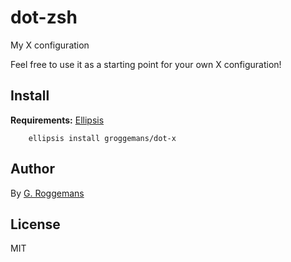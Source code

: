 # dot-zsh
My X configuration

Feel free to use it as a starting point for your own X configuration!

## Install
**Requirements:** [Ellipsis][ellipsis]

``` shell
    ellipsis install groggemans/dot-x
```
## Author
By [G. Roggemans][groggemans]

## License
MIT

[Ellipsis]:             https://github.com/ellipsis/ellipsis
[groggemans]:           https://github.com/groggemans

